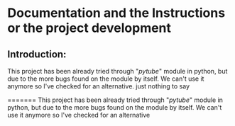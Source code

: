 # Documentation and the Instructions or the project development 

## Introduction:  
 This project has been already tried through "_pytube_" module in python, but due to the more bugs  found on the module by itself. We can't use it anymore so I've checked for an alternative. just nothing to say
 
=======
 This project has been already tried through "_pytube_" module in python, but due to the more bugs  found on the module by itself. We can't use it anymore so I've checked for an alternative    
